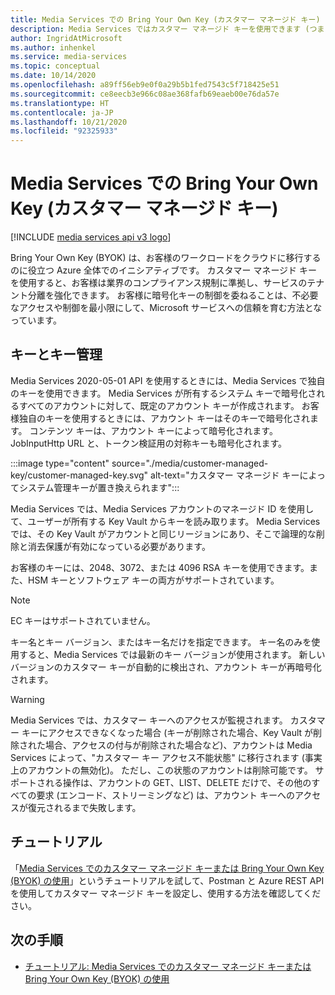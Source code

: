 ```yaml
---
title: Media Services での Bring Your Own Key (カスタマー マネージド キー)
description: Media Services ではカスタマー マネージド キーを使用できます (つまり Bring Your Own Key)。
author: IngridAtMicrosoft
ms.author: inhenkel
ms.service: media-services
ms.topic: conceptual
ms.date: 10/14/2020
ms.openlocfilehash: a89ff56eb9e0f0a29b5b1fed7543c5f718425e51
ms.sourcegitcommit: ce8eecb3e966c08ae368fafb69eaeb00e76da57e
ms.translationtype: HT
ms.contentlocale: ja-JP
ms.lasthandoff: 10/21/2020
ms.locfileid: "92325933"
---
```

# <a name="bring-your-own-key-customer-managed-keys-with-media-services"></a>Media Services での Bring Your Own Key (カスタマー マネージド キー)

[!INCLUDE [media services api v3 logo](./includes/v3-hr.md)]

Bring Your Own Key (BYOK) は、お客様のワークロードをクラウドに移行するのに役立つ Azure 全体でのイニシアティブです。 カスタマー マネージド キーを使用すると、お客様は業界のコンプライアンス規制に準拠し、サービスのテナント分離を強化できます。 お客様に暗号化キーの制御を委ねることは、不必要なアクセスや制御を最小限にして、Microsoft サービスへの信頼を育む方法となっています。

## <a name="keys-and-key-management"></a>キーとキー管理

Media Services 2020-05-01 API を使用するときには、Media Services で独自のキーを使用できます。 Media Services が所有するシステム キーで暗号化されるすべてのアカウントに対して、既定のアカウント キーが作成されます。 お客様独自のキーを使用するときには、アカウント キーはそのキーで暗号化されます。 コンテンツ キーは、アカウント キーによって暗号化されます。 JobInputHttp URL と、トークン検証用の対称キーも暗号化されます。

:::image type="content" source="./media/customer-managed-key/customer-managed-key.svg" alt-text="カスタマー マネージド キーによってシステム管理キーが置き換えられます&quot;:::

Media Services では、Media Services アカウントのマネージド ID を使用して、ユーザーが所有する Key Vault からキーを読み取ります。 Media Services では、その Key Vault がアカウントと同じリージョンにあり、そこで論理的な削除と消去保護が有効になっている必要があります。

お客様のキーには、2048、3072、または 4096 RSA キーを使用できます。また、HSM キーとソフトウェア キーの両方がサポートされています。

> [!NOTE]
> EC キーはサポートされていません。

キー名とキー バージョン、またはキー名だけを指定できます。 キー名のみを使用すると、Media Services では最新のキー バージョンが使用されます。 新しいバージョンのカスタマー キーが自動的に検出され、アカウント キーが再暗号化されます。

> [!WARNING]
> Media Services では、カスタマー キーへのアクセスが監視されます。 カスタマー キーにアクセスできなくなった場合 (キーが削除された場合、Key Vault が削除された場合、アクセスの付与が削除された場合など)、アカウントは Media Services によって、&quot;カスタマー キー アクセス不能状態" に移行されます (事実上のアカウントの無効化)。 ただし、この状態のアカウントは削除可能です。 サポートされる操作は、アカウントの GET、LIST、DELETE だけで、その他のすべての要求 (エンコード、ストリーミングなど) は、アカウント キーへのアクセスが復元されるまで失敗します。

## <a name="tutorial"></a>チュートリアル
「[Media Services でのカスタマー マネージド キーまたは Bring Your Own Key (BYOK) の使用](tutorial-byok.md)」というチュートリアルを試して、Postman と Azure REST API を使用してカスタマー マネージド キーを設定し、使用する方法を確認してください。

## <a name="next-steps"></a>次の手順

* [チュートリアル: Media Services でのカスタマー マネージド キーまたは Bring Your Own Key (BYOK) の使用](tutorial-byok.md)
